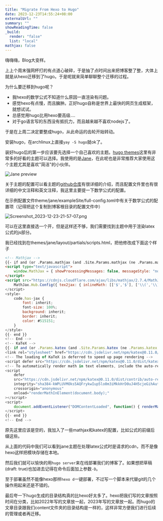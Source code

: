 ```yaml
---
title: "Migrate From Hexo to Hugo"
date: 2023-12-23T14:55:24+08:00
externalUrl: ""
summary: ""
showReadingTime: false
_build:
  render: "false"
  list: "local"
mathjax: false
---
```


嗨嗨嗨，Blog大变样。

上上个周末强网杯打的有点道心破碎，于是抽了点时间出来把博客整了整，大体上就是从hexo迁移到了hugo。于是呢就来简单聊聊整个迁移的过程。

为什么要迁移到hugo呢？

-   我hexo的数学公式不知道什么原因一直渲染有问题。
-   感觉hexo有点慢，而且臃肿。正好hugo自称是世界上最快的网页生成框架，就想试试。
-   总感觉用hugo比用hexo要高级….
-   对于go语言写的东西没有抵抗力，而且越来越不喜欢nodejs了。

于是在上周二决定要整成hugo，从此命运的齿轮开始转动。

安装hugo，在archlinux上直接`yay -S hugo`就ok了。

装好hugo后的第一步应该要先选择一个自己喜欢的主题。[hugo themes](https://themes.gohugo.io/)这里有非常多的好看的主题可以选择。我使用的是[Jane](https://themes.gohugo.io/themes/hugo-theme-jane/)，在此呢也是非常推荐大家使用这个主题尤其是喜欢"简洁"的小伙伴。

![Jane preview](https://themes.gohugo.io/themes/hugo-theme-jane/screenshot_hue86ec56387d55a4e982f80cc54614468_206579_750x500_fill_catmullrom_top_3.png)

关于主题的配置可以看主题的[github仓库](https://github.com/xianmin/hugo-theme-jane/blob/master/README-zh.md)有很详细的介绍，而且配置文件里也有很详细的中文注释和英文注释，我这里主要提一下数学公式的配置。

在示例配置文件theme/jane/exampleSite/full-config.toml中有关于数学公式的配置项（记得把这个复制到博客根目录的配置文件中）

![Screenshot_2023-12-23-21-57-07.png](https://s2.loli.net/2023/12/23/xt51I7Y8cw3ybWi.png)

可以在这里直接选一个开，但是这样还不够，我们需要找到主题中用于渲染latex公式的js部分。

我已经找到在themes/jane/layout/partials/scripts.html，把他修改成下面这个样子

```html
<!-- Mathjax -->
{{- if and (or .Params.mathjax (and .Site.Params.mathjax (ne .Params.mathjax false))) (or .IsPage .IsHome) }}
<script type="text/javascript">
    window.MathJax = { showProcessingMessages: false, messageStyle: "none" };
</script>
<script src="https://cdnjs.cloudflare.com/ajax/libs/mathjax/2.7.4/MathJax.js?config=TeX-MML-AM_CHTML" async>
    MathJax.Hub.Config({ tex2jax: { inlineMath: [['$','$'], ['\\(','\\)']], displayMath: [['$$','$$'], ['\[\[','\]\]']], processEscapes: true, processEnvironments: true, skipTags: ['script', 'noscript', 'style', 'textarea', 'pre'], TeX: { equationNumbers: { autoNumber: "AMS" }, extensions: ["AMSmath.js", "AMSsymbols.js"] } } }); MathJax.Hub.Queue(function() { // Fix <code> tags after MathJax finishes running. This is a // hack to overcome a shortcoming of Markdown. Discussion at // https://github.com/mojombo/jekyll/issues/199 var all = MathJax.Hub.getAllJax(), i; for(i = 0; i < all.length; i += 1) { all[i].SourceElement().parentNode.className += ' has-jax'; } });
</script>
<style>
    code.has-jax {
        font: inherit;
        font-size: 100%;
        background: inherit;
        border: inherit;
        color: #515151;
    }
</style>
{{- end }}
<!-- End -->
<!-- KaTeX -->
{{- if and (or .Params.katex (and .Site.Params.katex (ne .Params.katex false))) (or .IsPage .IsHome) }}
<link rel="stylesheet" href="https://cdn.jsdelivr.net/npm/katex@0.11.0/dist/katex.min.css" integrity="sha384-BdGj8xC2eZkQaxoQ8nSLefg4AV4/AwB3Fj+8SUSo7pnKP6Eoy18liIKTPn9oBYNG" crossorigin="anonymous" />
<!-- The loading of KaTeX is deferred to speed up page rendering -->
<script defer src="https://cdn.jsdelivr.net/npm/katex@0.11.0/dist/katex.min.js" integrity="sha384-JiKN5O8x9Hhs/UE5cT5AAJqieYlOZbGT3CHws/y97o3ty4R7/O5poG9F3JoiOYw1" crossorigin="anonymous"></script>
<!-- To automatically render math in text elements, include the auto-render extension: -->
<script
    defer
    src="https://cdn.jsdelivr.net/npm/katex@0.11.0/dist/contrib/auto-render.min.js"
    integrity="sha384-kWPLUVMOks5AQFrykwIup5lo0m3iMkkHrD0uJ4H5cjeGihAutqP0yW0J6dpFiVkI"
    crossorigin="anonymous"
    onload="renderMathInElement(document.body);"
></script>
<script>
    document.addEventListener("DOMContentLoaded", function() { renderMathInElement(document.body, { // ...options... // customised options // • auto-render specific keys, e.g.: delimiters: [ { left: '$$', right: '$$', display: true }, { left: '$', right: '$', display: false }, { left: '\\(', right: '\\)', display: false }, { left: '\\[', right: '\\]', display: true } ], // • rendering keys, e.g.: throwOnError: false }); });
</script>
{{- end }}
<!-- End -->
```

原先这里应该是空的，我加入了一些mathjax和katex的配置，比如公式的前缀后缀这些。

从上面的代码中我们可以看到jane主题在处理latex公式时是请求的cdn，而不是像hexo这样把模块存储在本地。

然后我们就可以愉快的用`hugo server`来在线部署我们的博客了。如果想把草稿(draft: true)也加进去记得在命令后面加上参数`-D`。

至于部署虽然不能像hexo那样`hexo d`一键部署，不过写一个脚本来代替git的几个操作用起来还是不错的。

最后夸一下hugo生成的目录结构真的比hexo好太多了。hexo把我们写的文章按照时间在分类，比如2022年写的文章放一起，2023年写的文章放一起。而hugo的文章目录跟我们content文件夹的目录结构是一样的，这样非常方便我们进行后续的管理或者再迁移。
